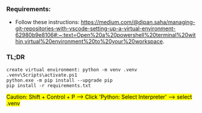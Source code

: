 ### Requirements:
- Follow these instructions: https://medium.com/@dipan.saha/managing-git-repositories-with-vscode-setting-up-a-virtual-environment-62980b9e8106#:~:text=Open%20a%20powershell%20terminal%20within,virtual%20environment%20to%20your%20workspace.

### TL;DR
```
create virtual environment: python -m venv .venv
.venv\Scripts\activate.ps1
python.exe -m pip install --upgrade pip
pip install -r requirements.txt
```

<mark>Caution: Shift + Control + P --> Click 'Python: Select Interpreter' --> select .venv</mark>

